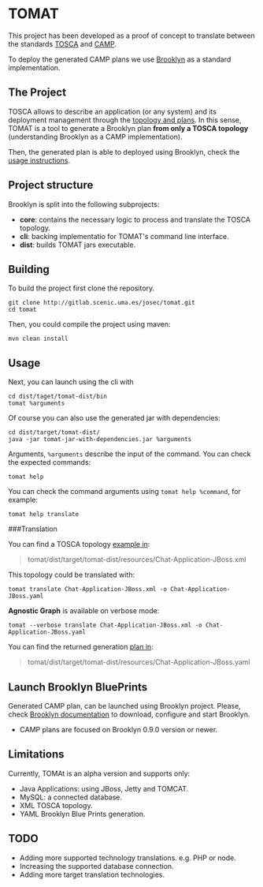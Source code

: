 

TOMAT 
==================

This project has been developed as a proof of concept to translate between the standards  [TOSCA][1] and [CAMP][2].

To deploy the generated CAMP plans we use [Brooklyn][3] as a standard implementation.


The Project
-------------------
TOSCA allows to describe an application (or any system) and its deployment management through the [topology and plans][4].   In this sense, TOMAT is a tool to generate a Brooklyn plan **from only a TOSCA topology** (understanding Brooklyn as a CAMP implementation).

Then, the generated plan is able to deployed using Brooklyn, check the [usage instructions][6].

Project structure
-------------------
Brooklyn is split into the following subprojects:

- **core**: contains the necessary logic to process and translate the TOSCA topology.
- **cli**: backing implementatio for TOMAT's command line interface.
- **dist**: builds TOMAT jars executable.





Building
------------
To build the project first clone the repository.

```
git clone http://gitlab.scenic.uma.es/josec/tomat.git
cd tomat
```

Then, you could compile the project using maven:
```
mvn clean install
```

Usage
---------
Next, you can launch using the cli with

```
cd dist/taget/tomat-dist/bin
tomat %arguments
```

Of course you can also use the generated jar with dependencies:
```
cd dist/target/tomat-dist/
java -jar tomat-jar-with-dependencies.jar %arguments
``` 

Arguments, ```%arguments``` describe the input of the command. You can check the expected commands:
```
tomat help 
```

You can check the command arguments using ```tomat help %command```, for example:

```
tomat help translate
```

###Translation

You can find a TOSCA topology [example in][7]:

> tomat/dist/target/tomat-dist/resources/Chat-Application-JBoss.xml

This topology could be translated with:
```
tomat translate Chat-Application-JBoss.xml -o Chat-Application-JBoss.yaml
```
**Agnostic Graph** is available on verbose mode:
```
tomat --verbose translate Chat-Application-JBoss.xml -o Chat-Application-JBoss.yaml
```

You can find the returned generation [plan in][8]:
> tomat/dist/target/tomat-dist/resources/Chat-Application-JBoss.yaml


Launch Brooklyn BluePrints
---------------------------
Generated CAMP plan, can be launched using Brooklyn project.
Please, check [Brooklyn documentation][9] to download, configure and start Brooklyn.

* CAMP plans are focused on Brooklyn 0.9.0 version or newer.



Limitations
-------------------
Currently, TOMAt is an alpha version and supports only:

- Java Applications: using JBoss, Jetty and TOMCAT.
- MySQL: a connected database.
- XML TOSCA topology.
- YAML Brooklyn Blue Prints generation.

TODO
-------------------
- Adding more supported technology translations. e.g. PHP or node.
- Increasing the supported database connection.
- Adding more target translation technologies.


[1]: https://www.oasis-open.org/committees/tosca/
[2]: https://www.oasis-open.org/committees/camp/
[3]: https://brooklyn.incubator.apache.org/
[4]: http://docs.oasis-open.org/tosca/TOSCA/v1.0/os/TOSCA-v1.0-os.html#_Toc356403643
[6]: https://brooklyn.incubator.apache.org/v/latest/start/index.html
[7]: https://gitlab.scenic.uma.es/josec/tomat/blob/master/dist/src/main/dist/resources/Chat-Application-JBoss.xml
[8]: https://gitlab.scenic.uma.es/josec/tomat/blob/master/dist/src/main/dist/resources/Chat-Application-JBoss.yaml
[9]: https://brooklyn.io